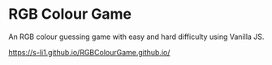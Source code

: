 # RGB Colour Game

An RGB colour guessing game with easy and hard difficulty using Vanilla JS.

https://s-li1.github.io/RGBColourGame.github.io/
